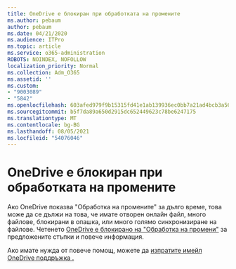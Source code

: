 ```yaml
---
title: OneDrive е блокиран при обработката на промените
ms.author: pebaum
author: pebaum
ms.date: 04/21/2020
ms.audience: ITPro
ms.topic: article
ms.service: o365-administration
ROBOTS: NOINDEX, NOFOLLOW
localization_priority: Normal
ms.collection: Adm_O365
ms.assetid: ''
ms.custom:
- "9003089"
- "5842"
ms.openlocfilehash: 603afed979f9b15315fd41e1ab139936ec0bb7a21ad4bcb3a56279a104bc0267
ms.sourcegitcommit: b5f7da89a650d2915dc652449623c78be6247175
ms.translationtype: MT
ms.contentlocale: bg-BG
ms.lasthandoff: 08/05/2021
ms.locfileid: "54076046"
---
```

# <a name="onedrive-is-stuck-on-processing-changes"></a>OneDrive е блокиран при обработката на промените

Ако OneDrive показва "Обработка на промените" за дълго време, това може да се дължи на това, че имате отворен онлайн файл, много файлове, блокирани в опашка, или много голямо синхронизиране на файлове. Четенето [OneDrive е блокирано на "Обработка на промени"](https://support.office.com/article/onedrive-is-stuck-on-processing-changes-b386b813-9b66-4e47-8c4c-2b45533edccd) за предложените стъпки и повече информация.

Ако имате нужда от повече помощ, можете да [изпратите имейл OneDrive поддръжка .](https://go.microsoft.com/fwlink/p/?LinkId=528676)